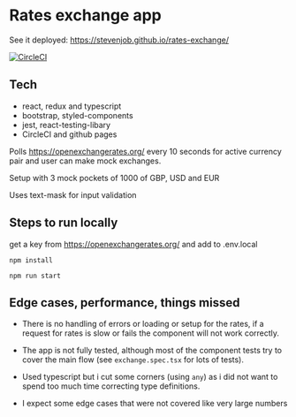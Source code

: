 # Rates exchange app 
See it deployed: https://stevenjob.github.io/rates-exchange/

[![CircleCI](https://circleci.com/gh/stevenjob/rates-exchange/tree/master.svg?style=svg)](https://circleci.com/gh/stevenjob/rates-exchange/tree/master)

## Tech

- react, redux and typescript
- bootstrap, styled-components
- jest, react-testing-libary
- CircleCI and github pages

Polls https://openexchangerates.org/ every 10 seconds for active currency pair and user can make mock exchanges.

Setup with 3 mock pockets of 1000 of GBP, USD and EUR

Uses text-mask for input validation

## Steps to run locally

get a key from https://openexchangerates.org/ and add to .env.local

`npm install`

`npm run start`

## Edge cases, performance, things missed

- There is no handling of errors or loading or setup for the rates, if a request for rates is slow or fails the component will not work correctly.

- The app is not fully tested, although most of the component tests try to cover the main flow (see `exchange.spec.tsx` for lots of tests).

- Used typescript but i cut some corners (using `any`) as i did not want to spend too much time correcting type definitions.

- I expect some edge cases that were not covered like very large numbers
